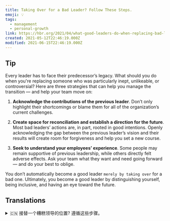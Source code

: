 ```yaml
---
title: Taking Over for a Bad Leader? Follow These Steps.
emoji: 💡
tags:
  - management
  - personal-growth
link: https://hbr.org/2021/04/what-good-leaders-do-when-replacing-bad-leaders?utm_medium=email&utm_source=newsletter_daily&utm_campaign=mtod_notactsubs
created: 2021-05-12T22:46:19.000Z
modified: 2021-06-15T22:46:19.000Z
---
```


## Tip

Every leader has to face their predecessor’s legacy. What should you do when you're replacing someone who was particularly inept, unlikeable, or controversial? Here are three strategies that can help you manage the transition — and help your team move on:

1. **Acknowledge the contributions of the previous leader**. Don’t only highlight their shortcomings or blame them for all of the organization’s current challenges.

2. **Create space for reconciliation and establish a direction for the future**. Most bad leaders’ actions are, in part, rooted in good intentions. Openly acknowledging the gap between the previous leader’s vision and their results will create room for forgiveness and help you set a new course.

3. **Seek to understand your employees’ experience**. Some people may remain supportive of previous leadership, while others directly felt adverse effects. Ask your team what they want and need going forward — and do your best to oblige.

You don’t automatically become a good leader `merely by taking over` for a bad one. Ultimately, you become a good leader by distinguishing yourself, being inclusive, and having an eye toward the future.

## Translations

<details>
   <summary>🇨🇳 接替一个糟糕领导的位置? 遵循这些步骤。</summary>

每一位领导人都必须面对前任的遗产。 当你换掉一个特别无能、讨厌或有争议的人时，你该怎么办? 以下三个策略可以帮助你管理转换，并帮助你的团队继续前进:

1. 感谢前任领导的贡献。不要只强调他们的缺点，或者把公司当前面临的挑战都归咎于他们。
2. 为和解创造空间，为未来确立方向。在某种程度上，大多数糟糕领导人的行为都源于良好的意图。公开承认前任领导的愿景和他们的结果之间的差距，将创造宽恕的空间，并帮助你设定新的路线。
3. 试着去理解你的员工的经历。一些人可能会继续支持前任领导，而另一些人则直接感受到负面影响。问你的团队他们想要什么，需要什么，然后尽你所能去满足他们。

你不会仅仅通过接管一个坏领导就自动成为一个好领导。最终，你会成为一名优秀的领导者，因为你让自己与众不同，具有包容性，并且着眼于未来。

</details>
